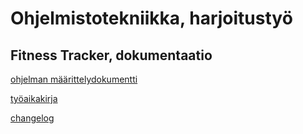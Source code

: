 # Ohjelmistotekniikka, harjoitustyö

## Fitness Tracker, dokumentaatio
[ohjelman määrittelydokumentti](https://github.com/anssizu/ot-harjoitustyo/blob/master/dokumentaatio/maarittelydokumentti.md)

[työaikakirja](https://github.com/anssizu/ot-harjoitustyo/blob/master/dokumentaatio/tyoaikakirja.md)

[changelog](https://github.com/anssizu/ot-harjoitustyo/blob/master/dokumentaatio/changelog.md)

